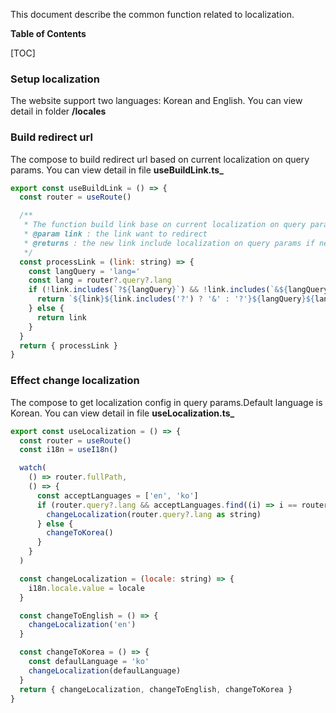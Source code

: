 This document describe the common function related to localization.

**Table of Contents**

[TOC]

### Setup localization

The website support two languages: Korean and English.
You can view detail in folder **/locales**

### Build redirect url

The compose to build redirect url based on current localization on query params.
You can view detail in file **useBuildLink.ts\_**

```js
export const useBuildLink = () => {
  const router = useRoute()

  /**
   * The function build link base on current localization on query params
   * @param link : the link want to redirect
   * @returns : the new link include localization on query params if need attach
   */
  const processLink = (link: string) => {
    const langQuery = 'lang='
    const lang = router?.query?.lang
    if (!link.includes(`?${langQuery}`) && !link.includes(`&${langQuery}`) && lang) {
      return `${link}${link.includes('?') ? '&' : '?'}${langQuery}${lang}`
    } else {
      return link
    }
  }
  return { processLink }
}


```

### Effect change localization

The compose to get localization config in query params.Default language is Korean.
You can view detail in file **useLocalization.ts\_**

```js
export const useLocalization = () => {
  const router = useRoute()
  const i18n = useI18n()

  watch(
    () => router.fullPath,
    () => {
      const acceptLanguages = ['en', 'ko']
      if (router.query?.lang && acceptLanguages.find((i) => i == router.query?.lang)) {
        changeLocalization(router.query?.lang as string)
      } else {
        changeToKorea()
      }
    }
  )

  const changeLocalization = (locale: string) => {
    i18n.locale.value = locale
  }

  const changeToEnglish = () => {
    changeLocalization('en')
  }

  const changeToKorea = () => {
    const defaulLanguage = 'ko'
    changeLocalization(defaulLanguage)
  }
  return { changeLocalization, changeToEnglish, changeToKorea }
}

```
